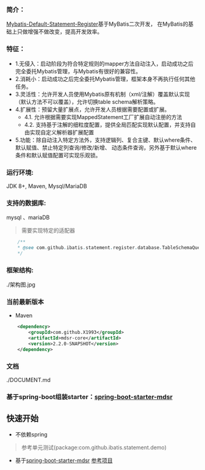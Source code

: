 ### 简介：
[Mybatis-Default-Statement-Register](https://github.com/X1993/mybatis-default-statements-register)基于MyBatis二次开发，
在MyBatis的基础上只做增强不做改变，提高开发效率。

### 特征：
-   1.无侵入：启动阶段为符合特定规则的mapper方法自动注入，启动成功之后完全委托Mybatis管理，与Mybatis有很好的兼容性。
-   2.消耗小：启动成功之后完全委托Mybatis管理，框架本身不再执行任何其他任务。
-   3.灵活性：允许开发人员使用Mybatis原有机制（xml/注解）覆盖默认实现（默认方法不可以覆盖），允许切换table schema解析策略。
-   4.扩展性：预留大量扩展点，允许开发人员根据需要配置或扩展。
    -   4.1. 允许根据需要实现MappedStatement工厂扩展自动注册的方法 
    -   4.2. 支持基于注解的细粒度配置，提供全局匹配实现默认配置，并支持自由实现自定义解析器扩展配置
-   5.功能：除自动注入特定方法外，支持逻辑列、复合主键、默认where条件、默认赋值、禁止特定列查询/修改/新增、
        动态条件查询，另外基于默认where条件和默认赋值配置可实现乐观锁。

### 运行环境:
JDK 8+, Maven, Mysql/MariaDB

### 支持的数据库:  
mysql 、mariaDB 

> 需要实现特定的适配器
```java
    /**
    * @see com.github.ibatis.statement.register.database.TableSchemaQuery
    */
```

### 框架结构:
./架构图.jpg

### 当前最新版本
-   Maven
```xml
    <dependency>
        <groupId>com.github.X1993</groupId>
        <artifactId>mdsr-core</artifactId>
        <version>2.2.0-SNAPSHOT</version>
    </dependency>
```

### 文档
./DOCUMENT.md

### 基于spring-boot组装starter：[spring-boot-starter-mdsr](https://github.com/X1993/mybatis-default-statements-register)

## 快速开始
-   不依赖spring
>   参考单元测试(package:com.github.ibatis.statement.demo)

-   基于[spring-boot-starter-mdsr](https://github.com/X1993/spring-boot-starter-mdsr.git)
    [参考项目](https://github.com/X1993/spring-boot-starter-mdsr-sample.git)

  